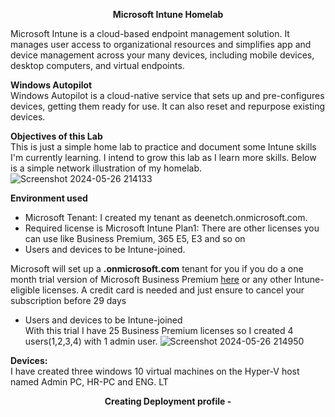 <b><p align="center">Microsoft Intune Homelab</p></b>
Microsoft Intune is a cloud-based endpoint management solution. It manages user access to organizational resources and simplifies app and device management across your many devices, including mobile devices, desktop computers, and virtual endpoints.</br>

<b>Windows Autopilot
</b></br>Windows Autopilot is a cloud-native service that sets up and pre-configures devices, getting them ready for use. It can also reset and repurpose existing devices.

<b>Objectives of this Lab</b></br>
This is just a simple home lab to practice and document some Intune skills I'm currently learning. I intend to grow this lab as I learn more skills. Below is a simple network illustration of my homelab.
</br>
![Screenshot 2024-05-26 214133](https://github.com/stahir131/Microsoft-Intune-Home-lab/assets/64047385/85cd01d1-10e3-4337-97e4-40b9d70157f5)

<b>Environment used
</b></br>
- Microsoft Tenant: I created my tenant as deenetch.onmicrosoft.com.
- Required license is Microsoft Intune Plan1: There are other licenses you can use like Business Premium, 365 E5, E3 and so on
- Users and devices to be Intune-joined.</br>

Microsoft will set up a <b>.onmicrosoft.com</b> tenant for you if you do a one month trial version of Microsoft Business Premium [here](https://signup.microsoft.com/get-started/signup?products=53e11149-82f9-4bca-a7f2-8f72592e4f03&mproducts=CFQ7TTC0LCHC:0003&fmproducts=CFQ7TTC0LCHC:0003&culture=en-us&country=us&ali=1) or any other Intune-eligible licenses. A credit card is needed and just ensure to cancel your subscription before 29 days</br>
- Users and devices to be Intune-joined
</br>With this trial I have 25 Business Premium licenses so I created 4 users(1,2,3,4) with 1 admin user.
![Screenshot 2024-05-26 214950](https://github.com/stahir131/Microsoft-Intune-Home-lab/assets/64047385/be72310a-d912-4e56-aa72-4b2a7dfb8f5a)


<b>Devices:</b></br>I have created three windows 10 virtual machines on the Hyper-V host named
Admin PC, HR-PC and ENG. LT

<p align="center"><b>Creating Deployment profile -</b></p></br>
<b></b></br>
<b></b></br>
